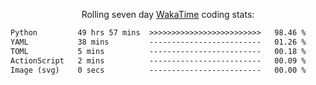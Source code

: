 <p align="center">Rolling seven day <a href="https://wakatime.com/@syrkis"/>WakaTime</a> coding stats:</p>
<!--START_SECTION:waka-->

```txt
Python         49 hrs 57 mins  >>>>>>>>>>>>>>>>>>>>>>>>>   98.46 %
YAML           38 mins         -------------------------   01.26 %
TOML           5 mins          -------------------------   00.18 %
ActionScript   2 mins          -------------------------   00.09 %
Image (svg)    0 secs          -------------------------   00.00 %
```

<!--END_SECTION:waka-->
